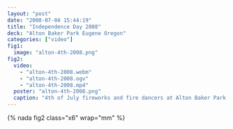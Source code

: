 ```yaml
---
layout: "post"
date: "2008-07-04 15:44:19"
title: "Independence Day 2008"
deck: "Alton Baker Park Eugene Oregon"
categories: ["video"]
fig1:
  image: "alton-4th-2008.png"
fig2:
  video:
    - "alton-4th-2008.webm"
    - "alton-4th-2008.ogv"
    - "alton-4th-2008.mp4"
  poster: "alton-4th-2008.png"
  caption: "4th of July fireworks and fire dancers at Alton Baker Park in Eugene, Oregon."
---
```


{% nada fig2 class="x6" wrap="mm" %}
